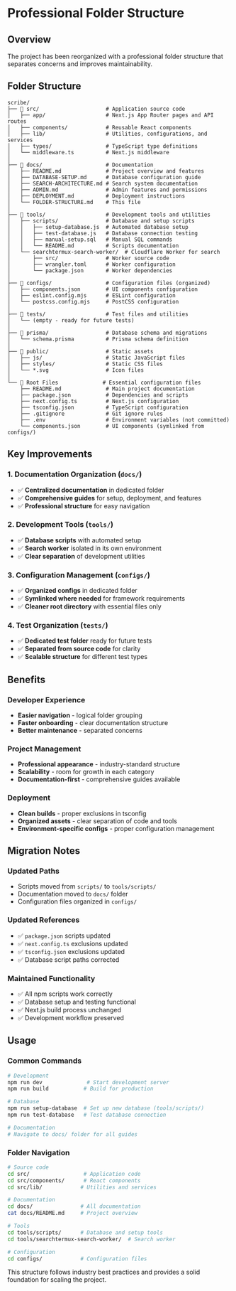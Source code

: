 # Professional Folder Structure

## Overview

The project has been reorganized with a professional folder structure that separates concerns and improves maintainability.

## Folder Structure

```
scribe/
├── 📁 src/                     # Application source code
│   ├── app/                   # Next.js App Router pages and API routes
│   ├── components/            # Reusable React components
│   ├── lib/                   # Utilities, configurations, and services
│   ├── types/                 # TypeScript type definitions
│   └── middleware.ts          # Next.js middleware
│
├── 📁 docs/                    # Documentation
│   ├── README.md              # Project overview and features
│   ├── DATABASE-SETUP.md      # Database configuration guide
│   ├── SEARCH-ARCHITECTURE.md # Search system documentation
│   ├── ADMIN.md               # Admin features and permissions
│   ├── DEPLOYMENT.md          # Deployment instructions
│   └── FOLDER-STRUCTURE.md    # This file
│
├── 📁 tools/                   # Development tools and utilities
│   ├── scripts/               # Database and setup scripts
│   │   ├── setup-database.js  # Automated database setup
│   │   ├── test-database.js   # Database connection testing
│   │   ├── manual-setup.sql   # Manual SQL commands
│   │   └── README.md          # Scripts documentation
│   └── searchtermux-search-worker/  # Cloudflare Worker for search
│       ├── src/               # Worker source code
│       ├── wrangler.toml      # Worker configuration
│       └── package.json       # Worker dependencies
│
├── 📁 configs/                 # Configuration files (organized)
│   ├── components.json        # UI components configuration
│   ├── eslint.config.mjs      # ESLint configuration
│   └── postcss.config.mjs     # PostCSS configuration
│
├── 📁 tests/                   # Test files and utilities
│   └── (empty - ready for future tests)
│
├── 📁 prisma/                  # Database schema and migrations
│   └── schema.prisma          # Prisma schema definition
│
├── 📁 public/                  # Static assets
│   ├── js/                    # Static JavaScript files
│   ├── styles/                # Static CSS files
│   └── *.svg                  # Icon files
│
└── 📄 Root Files              # Essential configuration files
    ├── README.md              # Main project documentation
    ├── package.json           # Dependencies and scripts
    ├── next.config.ts         # Next.js configuration
    ├── tsconfig.json          # TypeScript configuration
    ├── .gitignore             # Git ignore rules
    ├── .env                   # Environment variables (not committed)
    └── components.json        # UI components (symlinked from configs/)
```

## Key Improvements

### 1. Documentation Organization (`docs/`)
- ✅ **Centralized documentation** in dedicated folder
- ✅ **Comprehensive guides** for setup, deployment, and features
- ✅ **Professional structure** for easy navigation

### 2. Development Tools (`tools/`)
- ✅ **Database scripts** with automated setup
- ✅ **Search worker** isolated in its own environment
- ✅ **Clear separation** of development utilities

### 3. Configuration Management (`configs/`)
- ✅ **Organized configs** in dedicated folder
- ✅ **Symlinked where needed** for framework requirements
- ✅ **Cleaner root directory** with essential files only

### 4. Test Organization (`tests/`)
- ✅ **Dedicated test folder** ready for future tests
- ✅ **Separated from source code** for clarity
- ✅ **Scalable structure** for different test types

## Benefits

### Developer Experience
- **Easier navigation** - logical folder grouping
- **Faster onboarding** - clear documentation structure
- **Better maintenance** - separated concerns

### Project Management
- **Professional appearance** - industry-standard structure
- **Scalability** - room for growth in each category
- **Documentation-first** - comprehensive guides available

### Deployment
- **Clean builds** - proper exclusions in tsconfig
- **Organized assets** - clear separation of code and tools
- **Environment-specific configs** - proper configuration management

## Migration Notes

### Updated Paths
- Scripts moved from `scripts/` to `tools/scripts/`
- Documentation moved to `docs/` folder
- Configuration files organized in `configs/`

### Updated References
- ✅ `package.json` scripts updated
- ✅ `next.config.ts` exclusions updated
- ✅ `tsconfig.json` exclusions updated
- ✅ Database script paths corrected

### Maintained Functionality
- ✅ All npm scripts work correctly
- ✅ Database setup and testing functional
- ✅ Next.js build process unchanged
- ✅ Development workflow preserved

## Usage

### Common Commands
```bash
# Development
npm run dev              # Start development server
npm run build           # Build for production

# Database
npm run setup-database  # Set up new database (tools/scripts/)
npm run test-database   # Test database connection

# Documentation
# Navigate to docs/ folder for all guides
```

### Folder Navigation
```bash
# Source code
cd src/                 # Application code
cd src/components/      # React components
cd src/lib/            # Utilities and services

# Documentation
cd docs/               # All documentation
cat docs/README.md     # Project overview

# Tools
cd tools/scripts/      # Database and setup tools
cd tools/searchtermux-search-worker/  # Search worker

# Configuration
cd configs/            # Configuration files
```

This structure follows industry best practices and provides a solid foundation for scaling the project.





